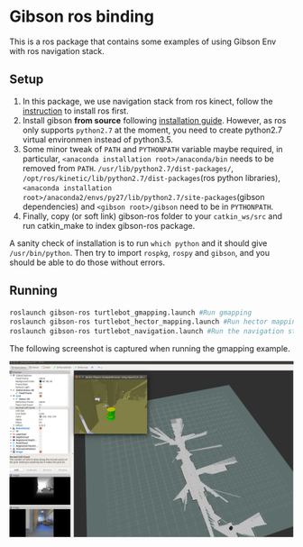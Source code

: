 Gibson ros binding
============
 
This is a ros package that contains some examples of using Gibson Env with ros navigation stack. 
 
## Setup
 
1. In this package, we use navigation stack from ros kinect, follow the [instruction](http://wiki.ros.org/kinetic/Installation/Ubuntu) to install ros first.  
2. Install gibson __from source__ following [installation guide](../../README.md). However, as ros only supports `python2.7` at the moment, you need to create python2.7 virtual environmen instead of python3.5.
3. Some minor tweak of `PATH` and `PYTHONPATH` variable maybe required, in particular, `<anaconda installation root>/anaconda/bin` needs to be removed from `PATH`. `/usr/lib/python2.7/dist-packages/`, `/opt/ros/kinetic/lib/python2.7/dist-packages`(ros python libraries),
`<anaconda installation root>/anaconda2/envs/py27/lib/python2.7/site-packages`(gibson dependencies) and `<gibson root>/gibson` need to be in `PYTHONPATH`.
4. Finally, copy (or soft link) gibson-ros folder to your `catkin_ws/src` and run catkin_make to index gibson-ros package.

A sanity check of installation is to run `which python` and it should give `/usr/bin/python`. Then try to import `rospkg`, `rospy` and `gibson`, and you should be able to do those without errors.

## Running
```bash
roslaunch gibson-ros turtlebot_gmapping.launch #Run gmapping
roslaunch gibson-ros turtlebot_hector_mapping.launch #Run hector mapping
roslaunch gibson-ros turtlebot_navigation.launch #Run the navigation stack, we have provided the map
```

The following screenshot is captured when running the gmapping example.

![](misc/slam.png)

